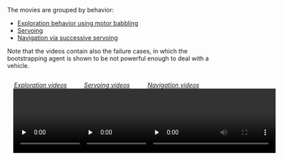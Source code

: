 The movies are grouped by behavior:

- [Exploration behavior using motor babbling][exploration]
- [Servoing][servoing]
- [Navigation via successive servoing][servonav]

Note that the videos contain also the failure cases, in which the 
bootstrapping agent is shown to be not powerful enough to deal with a vehicle.

[servoing]: servoing
[servonav]: servonav
[exploration]: exploration




<div id="examples">
  <style type="text/css">
   div#examples { display: block; width: 100%; }
   div#examples div.example { display: block; float: left !important; width: 25% !important; margin: 1em;}
   /*div#examples div.example { border: solid 1px black !important;}*/
   div#examples div.example p.caption {  padding: 0; font-style: italic; margin: 0; text-align: center;}
   div#examples div.example div.frame { display: block; height: 200px; vertical-align: middle;}
  </style>
  <div class="example">
    <p class="caption">
        <a href="exploration">Exploration videos</a>
    </p>
    <div class="frame">
    <div data-ratio='0.552' class="flowplayer is-splash color-light"
        style="background: #000 url('https://purl.org/censi/research/2012-bv1bds1/videos/splash/Se0Vrb1co-expswitch_t1-ep_expl_expswitch_t1_00000-exz1sb.png') 0 0 no-repeat; background-size: 100%;">
        <video preload="none" 
               src="https://purl.org/censi/research/2012-bv1bds1/videos/bv1bds1/videos/Se0Vrb1co-expswitch_t1-ep_expl_expswitch_t1_00000-exz1sb.mp4">
        </video>
    </div>
    </div>
  </div>

  <div class="example">
    <p class="caption">
        <a href="servoing">Servoing videos</a>
    </p>
    <div class="frame">
    <div data-ratio='0.552' class="flowplayer is-splash color-light"
        style="background: #000 url('https://purl.org/censi/research/2012-bv1bds1/videos/splash/Se0Vrb1ro-bdse3-ep_serv_bdse3_00000-mp4f2sr.png') 0 0 no-repeat; background-size: 100%;">
        <video preload="none" 
               src="https://purl.org/censi/research/2012-bv1bds1/videos/bv1servo1/videos/Se0Vrb1ro-bdse3-ep_serv_bdse3_00000-mp4f2sr.mp4">
        </video>
    </div>
    </div> 
  </div>

  <div class="example">
    <p class="caption">
        <a href="servonav">Navigation videos</a>
    </p>
    <div class="frame">
    <div data-ratio='0.552' class="flowplayer is-splash color-light"
        style="background: #000 url('https://purl.org/censi/research/2012-bv1bds1/videos/splash/Se0Vdd1ro-bdse3-ep_servonav_bdse3_00000-mp4f2sr.png') 0 0 no-repeat; background-size: 100%;">
        <video preload="none" 
               src="https://purl.org/censi/research/2012-bv1bds1/videos/bv1servo1/videos/Se0Vdd1ro-bdse3-ep_servonav_bdse3_00000-mp4f2sr.mp4">
        </video>
    </div>
    </div>
   </div>

</div>